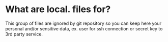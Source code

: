 What are local. files for?
=========================================

This group of files are ignored by git repository so you can keep here your 
personal and/or sensitive data, ex. user for ssh connection or secret key to 
3rd party service.
